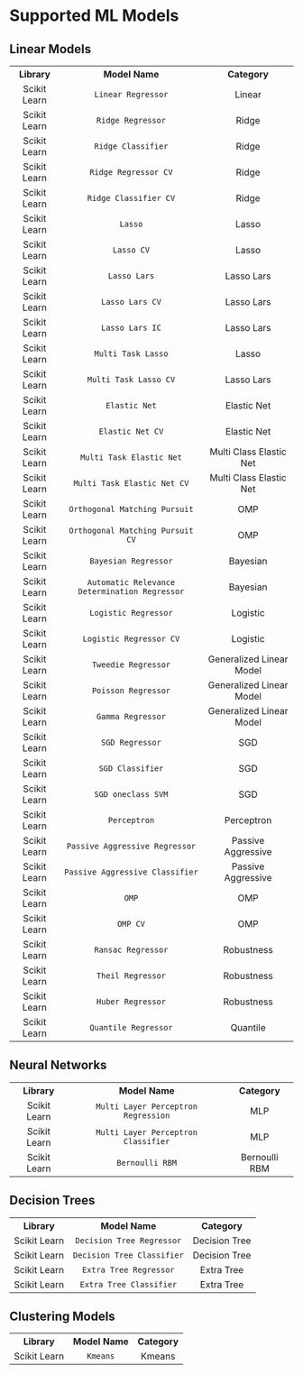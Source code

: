 # Supported ML Models
## Linear Models
<table>
	<tr align="center">
		<th>Library</th>
		<th>Model Name</th>
        <th>Category</th>
	</tr>
	<tr align="center">
		<td>Scikit Learn</td>
		<td><code>Linear Regressor</code></td>
        <td>Linear</td>
	</tr>
	<tr align="center">
		<td>Scikit Learn</td>
		<td><code>Ridge Regressor</code></td>
        <td>Ridge</td>
	</tr>
	<tr align="center">
		<td>Scikit Learn</td>
		<td><code>Ridge Classifier</code></td>
        <td>Ridge</td>
	</tr>
	<tr align="center">
		<td>Scikit Learn</td>
		<td><code>Ridge Regressor CV</code></td>
        <td>Ridge</td>
	</tr>
	<tr align="center">
		<td>Scikit Learn</td>
		<td><code>Ridge Classifier CV</code></td>
        <td>Ridge</td>
	</tr>
	<tr align="center">
		<td>Scikit Learn</td>
		<td><code>Lasso</code></td>
        <td>Lasso</td>
	</tr>
	<tr align="center">
		<td>Scikit Learn</td>
		<td><code>Lasso CV</code></td>
        <td>Lasso</td>
	</tr>
	<tr align="center">
		<td>Scikit Learn</td>
		<td><code>Lasso Lars</code></td>
        <td>Lasso Lars</td>
	</tr>
	<tr align="center">
		<td>Scikit Learn</td>
		<td><code>Lasso Lars CV</code></td>
        <td>Lasso Lars</td>
	</tr>
	<tr align="center">
		<td>Scikit Learn</td>
		<td><code>Lasso Lars IC</code></td>
        <td>Lasso Lars</td>
	</tr>
    <tr align="center">
		<td>Scikit Learn</td>
		<td><code>Multi Task Lasso</code></td>
        <td>Lasso</td>
	</tr>
    <tr align="center">
		<td>Scikit Learn</td>
		<td><code>Multi Task Lasso CV</code></td>
        <td>Lasso Lars</td>
	</tr>
    <tr align="center">
		<td>Scikit Learn</td>
		<td><code>Elastic Net</code></td>
        <td>Elastic Net</td>
	</tr>
    <tr align="center">
		<td>Scikit Learn</td>
		<td><code>Elastic Net CV</code></td>
        <td>Elastic Net</td>
	</tr>
    <tr align="center">
		<td>Scikit Learn</td>
		<td><code>Multi Task Elastic Net</code></td>
        <td>Multi Class Elastic Net</td>
	</tr>
    <tr align="center">
		<td>Scikit Learn</td>
		<td><code>Multi Task Elastic Net CV</code></td>
        <td>Multi Class Elastic Net</td>
	</tr>
    <tr align="center">
		<td>Scikit Learn</td>
		<td><code>Orthogonal Matching Pursuit</code></td>
        <td>OMP</td>
	</tr>
    <tr align="center">
		<td>Scikit Learn</td>
		<td><code>Orthogonal Matching Pursuit CV</code></td>
        <td>OMP</td>
	</tr>
    <tr align="center">
		<td>Scikit Learn</td>
		<td><code>Bayesian Regressor</code></td>
        <td>Bayesian</td>
	</tr>
    <tr align="center">
		<td>Scikit Learn</td>
		<td><code>Automatic Relevance Determination Regressor</code></td>
        <td>Bayesian</td>
	</tr>
    <tr align="center">
		<td>Scikit Learn</td>
		<td><code>Logistic Regressor</code></td>
        <td>Logistic</td>
	</tr>
    <tr align="center">
		<td>Scikit Learn</td>
		<td><code>Logistic Regressor CV</code></td>
        <td>Logistic</td>
	</tr>
    <tr align="center">
		<td>Scikit Learn</td>
		<td><code>Tweedie Regressor</code></td>
        <td>Generalized Linear Model</td>
	</tr>
    <tr align="center">
		<td>Scikit Learn</td>
		<td><code>Poisson Regressor</code></td>
        <td>Generalized Linear Model</td>
	</tr>
    <tr align="center">
		<td>Scikit Learn</td>
		<td><code>Gamma Regressor</code></td>
        <td>Generalized Linear Model</td>
	</tr>
    <tr align="center">
		<td>Scikit Learn</td>
		<td><code>SGD Regressor</code></td>
        <td>SGD</td>
	</tr>
    <tr align="center">
		<td>Scikit Learn</td>
		<td><code>SGD Classifier</code></td>
        <td>SGD</td>
	</tr>
    <tr align="center">
		<td>Scikit Learn</td>
		<td><code>SGD oneclass SVM</code></td>
        <td>SGD</td>
	</tr>
    <tr align="center">
		<td>Scikit Learn</td>
		<td><code>Perceptron</code></td>
        <td>Perceptron</td>
	</tr>
    <tr align="center">
		<td>Scikit Learn</td>
		<td><code>Passive Aggressive Regressor</code></td>
        <td>Passive Aggressive</td>
	</tr>
    <tr align="center">
		<td>Scikit Learn</td>
		<td><code>Passive Aggressive Classifier</code></td>
        <td>Passive Aggressive</td>
	</tr>
    <tr align="center">
		<td>Scikit Learn</td>
		<td><code>OMP</code></td>
        <td>OMP</td>
	</tr>
    <tr align="center">
		<td>Scikit Learn</td>
		<td><code>OMP CV</code></td>
        <td>OMP</td>
	</tr>
    <tr align="center">
		<td>Scikit Learn</td>
		<td><code>Ransac Regressor</code></td>
        <td>Robustness</td>
	</tr>
    <tr align="center">
		<td>Scikit Learn</td>
		<td><code>Theil Regressor</code></td>
        <td>Robustness</td>
	</tr>
    <tr align="center">
		<td>Scikit Learn</td>
		<td><code>Huber Regressor</code></td>
        <td>Robustness</td>
	</tr>
    <tr align="center">
		<td>Scikit Learn</td>
		<td><code>Quantile Regressor</code></td>
        <td>Quantile</td>
	</tr>
    
</table>

## Neural Networks
<table>
	<tr align="center">
		<th>Library</th>
		<th>Model Name</th>
        <th>Category</th>
	</tr>
	<tr align="center">
		<td>Scikit Learn</td>
		<td><code>Multi Layer Perceptron Regression</code></td>
        <td>MLP</td>
	</tr>
	<tr align="center">
		<td>Scikit Learn</td>
		<td><code>Multi Layer Perceptron Classifier</code></td>
        <td>MLP</td>
	</tr>
	<tr align="center">
		<td>Scikit Learn</td>
		<td><code>Bernoulli RBM</code></td>
        <td>Bernoulli RBM</td>
	</tr>
</table>

## Decision Trees 
<table>
	<tr align="center">
		<th>Library</th>
		<th>Model Name</th>
        <th>Category</th>
	</tr>
	<tr align="center">
		<td>Scikit Learn</td>
		<td><code>Decision Tree Regressor</code></td>
        <td>Decision Tree</td>
	</tr>
	<tr align="center">
		<td>Scikit Learn</td>
		<td><code>Decision Tree Classifier</code></td>
        <td>Decision Tree</td>
	</tr>
	<tr align="center">
		<td>Scikit Learn</td>
		<td><code>Extra Tree Regressor</code></td>
        <td>Extra Tree</td>
	</tr>
	<tr align="center">
		<td>Scikit Learn</td>
		<td><code>Extra Tree Classifier</code></td>
        <td>Extra Tree</td>
	</tr>
</table>

## Clustering Models
<table>
	<tr align="center">
		<th>Library</th>
		<th>Model Name</th>
        <th>Category</th>
	</tr>
	<tr align="center">
		<td>Scikit Learn</td>
		<td><code>Kmeans</code></td>
        <td>Kmeans</td>
	</tr>
</table>
